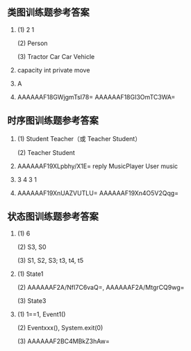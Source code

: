 ## 类图训练题参考答案

1. (1) 2 1

   (2) Person

   (3) Tractor Car Car Vehicle

2. capacity int private move

3. A

4. AAAAAAF18GWjgmTsI78= AAAAAAF18GI3OmTC3WA=



## 时序图训练题参考答案

1. (1) Student Teacher（或 Teacher Student）

   (2) Teacher Student

2. AAAAAAF19XLpbhy/X1E= reply MusicPlayer User music

3. 3 4 3 1

4. AAAAAAF19XnUAZVUTLU= AAAAAAF19Xn4O5V2Qqg=



## 状态图训练题参考答案

1. (1) 6

   (2) S3, S0

   (3) S1, S2, S3; t3, t4, t5

2. (1) State1

   (2) AAAAAAF2A/NfI7C6vaQ=, AAAAAAF2A/MtgrCQ9wg=

   (3) State3

3. (1) 1==1, Event1()

   (2) Eventxxx(), System.exit(0)

   (3) AAAAAAF2BC4MBkZ3hAw=